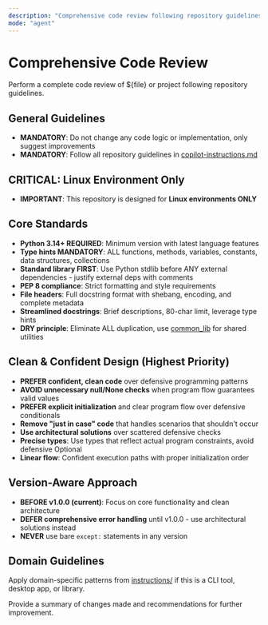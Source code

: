 ```yaml
---
description: "Comprehensive code review following repository guidelines"
mode: "agent"
---
```


# Comprehensive Code Review

Perform a complete code review of ${file} or project following repository guidelines.

## General Guidelines
- **MANDATORY**: Do not change any code logic or implementation, only suggest improvements
- **MANDATORY**: Follow all repository guidelines in [copilot-instructions.md](../copilot-instructions.md)

## CRITICAL: Linux Environment Only
- **IMPORTANT**: This repository is designed for **Linux environments ONLY**

## Core Standards
- **Python 3.14+ REQUIRED**: Minimum version with latest language features
- **Type hints MANDATORY**: ALL functions, methods, variables, constants, data structures, collections
- **Standard library FIRST**: Use Python stdlib before ANY external dependencies - justify external deps with comments
- **PEP 8 compliance**: Strict formatting and style requirements
- **File headers**: Full docstring format with shebang, encoding, and complete metadata
- **Streamlined docstrings**: Brief descriptions, 80-char limit, leverage type hints
- **DRY principle**: Eliminate ALL duplication, use [common_lib](../../projects/common_lib/) for shared utilities

## Clean & Confident Design (Highest Priority)
- **PREFER confident, clean code** over defensive programming patterns
- **AVOID unnecessary null/None checks** when program flow guarantees valid values
- **PREFER explicit initialization** and clear program flow over defensive conditionals
- **Remove "just in case" code** that handles scenarios that shouldn't occur
- **Use architectural solutions** over scattered defensive checks
- **Precise types**: Use types that reflect actual program constraints, avoid defensive Optional
- **Linear flow**: Confident execution paths with proper initialization order

## Version-Aware Approach
- **BEFORE v1.0.0 (current)**: Focus on core functionality and clean architecture
- **DEFER comprehensive error handling** until v1.0.0 - use architectural solutions instead
- **NEVER** use bare `except:` statements in any version

## Domain Guidelines
Apply domain-specific patterns from [instructions/](../instructions/) if this is a CLI tool, desktop app, or library.

Provide a summary of changes made and recommendations for further improvement.